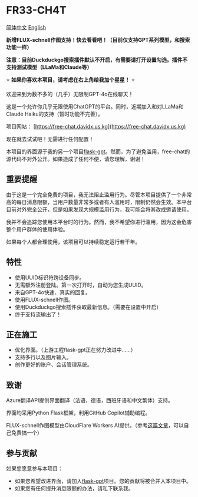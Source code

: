 # FR33-CH4T
[简体中文](README-zh_CN.md)   [English](README.md)

**新增FLUX-schnell作图支持！快去看看吧！（目前仅支持GPT系列模型，和搜索功能一样）**

**注意：目前Duckduckgo搜索插件默认不开启，有需要请打开设置勾选。插件不支持测试模型（LLaMa和Claude等）**

⭐️ **如果你喜欢本项目，请考虑在右上角给我加个星星！** ⭐️

欢迎来到为数不多的（几乎）无限制GPT-4o在线聊天！

这是一个允许你几乎无限使用ChatGPT的平台。同时，近期加入和对LLaMa和Claude Haiku的支持（暂时功能不完善）。

项目网站： [https://free-chat.davidx.us.kg](https://free-chat.davidx.us.kg)

现在就去试试吧！无需进行任何配置！

本项目的界面源于我的另一个项目[flask-gpt](https://github.com/Davidasx/flask-gpt)。然而，为了避免滥用，free-chat的源代码不对外公开。如果造成了任何不便，请您理解，谢谢！

## 重要提醒

由于这是一个完全免费的项目，我无法阻止滥用行为。尽管本项目提供了一个非常高的每日消息限额，当用户数量非常多或者有人滥用时，限制仍然会生效。本平台目前对外完全公开，但是如果发现大规模滥用行为，我可能会将其改成邀请使用。

我并不会追踪您使用本平台时的行为。然而，我不希望你进行滥用，因为这会危害整个用户群体的使用体验。

如果每个人都合理使用，该项目可以持续稳定运行若干年。

## 特性

- 使用UUID标识符跨设备同步。
- 无需额外注册登陆。第一次打开时，自动为您生成UUID。
- 来自GPT-4o快速、真实的回复。
- 使用FLUX-schnell作图。
- 使用Duckduckgo搜索插件获取最新信息。（需要在设置中开启）
- 终于支持流输出了！

## 正在施工

- 优化界面。（上游工程flask-gpt正在努力改进中……）
- 支持多行以及图片输入。
- 创作更好的账户、会话管理系统。

## 致谢

Azure翻译API提供界面翻译（法语，德语，西班牙语和中文繁体）支持。

界面均采用Python Flask框架，利用GitHub Copilot辅助编程。

FLUX-schnell作图模型由CloudFlare Workers AI提供。（参考[这篇文章](https://developers.cloudflare.com/workers-ai/models/flux-1-schnell/)，可以自己免费搞一个）

## 参与贡献

如果您愿意参与本项目：

- 如果您希望改进界面，请加入[flask-gpt](https://github.com/Davidasx/flask-gpt)项目。您的贡献将被合并入本项目中。
- 如果您有任何提升消息限额的办法，请私下联系我。
